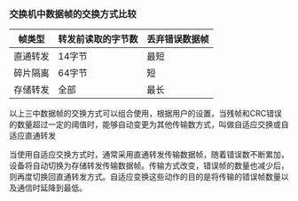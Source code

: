 ### 交换机中数据帧的交换方式比较


|帧类型|转发前读取的字节数|丢弃错误数据帧|
|-|-|-|
|直通转发|14字节|最短|无|
|碎片隔离|64字节|短|只丢弃残帧|
|存储转发|全部|最长|全部|

以上三中数据帧的交换方式可以组合使用，根据用户的设置，当残帧和CRC错误的数量超过一定的阈值时，能够自动变更为其他传输数方式，叫做自适应交换或自适应直通转发

当使用自适应交换方式时，通常采用直通转发传输数据帧，随着错误数不断累加，设备将自动切换为存储转发传输数据帧。传输方式改变，错误帧的数量也减少后，则再度切换回直通转发方式。自适应变换这些动作的目的是将传输的错误帧数量以及通信时延降到最低。